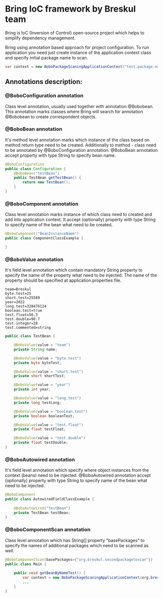 # Bring IoC framework by Breskul team
Bring is IoC (Inversion of Control) open-source project which helps to simplify dependency management. 

Bring using annotation based approach for project configuration.
To run application you need just create instance of the application context class and specify initial package name to scan.
```java
var context = new BoboPackageScaningApplicationContext("test.package.name");
```

## Annotations description:
### @BoboConfiguration annotation
Class level annotation, usually used together with annotation @Bobobean.
This annotation marks classes where Bring will search for annotation @Bobobean to create correspondent objects.

### @BoboBean annotation
It's method level annotation marks which instance of the class based on method return type need to be created. Additionally to method - class need to be annotated by @BoboConfiguration annotation.
@BoboBean annotation accept property with type String to specify bean name. 
```java
@BoboConfiguration
public class Configuration {
    @BoboBean("testBean")
    public TestBean getTestBean() {
        return new TestBean();
    }
}
```

### @BoboComponent annotation
Class level annotation marks instance of which class need to created and add into application context.
It accept (optionally) property with type String to specify name of the bean what need to be created.
```java
@BoboComponent("BeanInstanceName")
public class ComponentClassExample {

}
```

### @BoboValue annotation
It's field level annotation which contain mandatory String property to specify the name of the property what need to be injected.
The name of the property should be specified at application.properties file. 
```properties
team=Breskul
byte.test=25
short.test=25589
year=2022
long.test=328476124
boolean.test=true
test.float=56.3
test.double=98.7
test.integer=28
test.commented=string
```
```java
public class TestBean {

    @BoboValue(value = "team")
    private String name;

    @BoboValue(value = "byte.test")
    private byte byteTest;

    @BoboValue(value = "short.test")
    private short shortTest;

    @BoboValue(value = "year")
    private int year;

    @BoboValue(value = "long.test")
    private long testLong;

    @BoboValue(value = "boolean.test")
    private boolean booleanTest;

    @BoboValue(value = "test.float")
    private float testFloat;

    @BoboValue(value = "test.double")
    private float testDouble;
}
```

### @BoboAutowired annotation
It's field level annotation which specify where object instances from the context (beans) need to be injected.
@BoboAutowired annotation accept (optionally) property with type String to specify name of the bean what need to be injected.
```java
@BoboComponent
public class AutowiredFieldClassExample {
    
    @BoboAutowired("testBean")
    private TestBean testBean;
}
```

### @BoboComponentScan annotation
Class level annotation which has String[] property "basePackages" to specify the names of additional packages which need to be scanned as well.  
```java
@BoboComponentScan(basePackages={"org.breskul.secondpackagetoscan"})
public class Main {
    
    public void getBeanByNameTest() {
        var context = new BoboPackageScaningApplicationContext(org.breskul.firstpackagetoscan);
        ...
    }
}
```